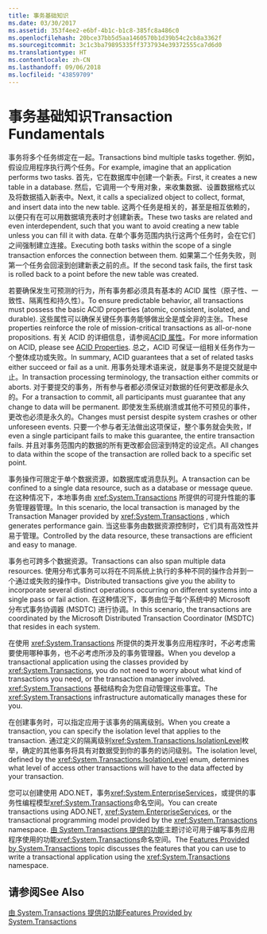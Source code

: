 ```yaml
---
title: 事务基础知识
ms.date: 03/30/2017
ms.assetid: 353f4ee2-e6bf-4b1c-b1c8-385fc8a486c0
ms.openlocfilehash: 20bce37bb5d5aa1460570b1d39b54c2cb8a3362f
ms.sourcegitcommit: 3c1c3ba79895335ff3737934e39372555ca7d6d0
ms.translationtype: HT
ms.contentlocale: zh-CN
ms.lasthandoff: 09/06/2018
ms.locfileid: "43859709"
---
```

# <a name="transaction-fundamentals"></a><span data-ttu-id="ac14b-102">事务基础知识</span><span class="sxs-lookup"><span data-stu-id="ac14b-102">Transaction Fundamentals</span></span>
<span data-ttu-id="ac14b-103">事务将多个任务绑定在一起。</span><span class="sxs-lookup"><span data-stu-id="ac14b-103">Transactions bind multiple tasks together.</span></span> <span data-ttu-id="ac14b-104">例如，假设应用程序执行两个任务。</span><span class="sxs-lookup"><span data-stu-id="ac14b-104">For example, imagine that an application performs two tasks.</span></span> <span data-ttu-id="ac14b-105">首先，它在数据库中创建一个新表。</span><span class="sxs-lookup"><span data-stu-id="ac14b-105">First, it creates a new table in a database.</span></span> <span data-ttu-id="ac14b-106">然后，它调用一个专用对象，来收集数据、设置数据格式以及将数据插入新表中。</span><span class="sxs-lookup"><span data-stu-id="ac14b-106">Next, it calls a specialized object to collect, format, and insert data into the new table.</span></span> <span data-ttu-id="ac14b-107">这两个任务是相关的，甚至是相互依赖的，以便只有在可以用数据填充表时才创建新表。</span><span class="sxs-lookup"><span data-stu-id="ac14b-107">These two tasks are related and even interdependent, such that you want to avoid creating a new table unless you can fill it with data.</span></span> <span data-ttu-id="ac14b-108">在单个事务范围内执行这两个任务时，会在它们之间强制建立连接。</span><span class="sxs-lookup"><span data-stu-id="ac14b-108">Executing both tasks within the scope of a single transaction enforces the connection between them.</span></span> <span data-ttu-id="ac14b-109">如果第二个任务失败，则第一个任务会回滚到创建新表之前的点。</span><span class="sxs-lookup"><span data-stu-id="ac14b-109">If the second task fails, the first task is rolled back to a point before the new table was created.</span></span>  
  
 <span data-ttu-id="ac14b-110">若要确保发生可预测的行为，所有事务都必须具有基本的 ACID 属性（原子性、一致性、隔离性和持久性）。</span><span class="sxs-lookup"><span data-stu-id="ac14b-110">To ensure predictable behavior, all transactions must possess the basic ACID properties (atomic, consistent, isolated, and durable).</span></span> <span data-ttu-id="ac14b-111">这些属性可以确保关键任务事务能够做出全是或全非的主张。</span><span class="sxs-lookup"><span data-stu-id="ac14b-111">These properties reinforce the role of mission-critical transactions as all-or-none propositions.</span></span> <span data-ttu-id="ac14b-112">有关 ACID 的详细信息，请参阅[ACID 属性](https://go.microsoft.com/fwlink/?LinkId=98791)。</span><span class="sxs-lookup"><span data-stu-id="ac14b-112">For more information on ACID, please see [ACID Properties](https://go.microsoft.com/fwlink/?LinkId=98791).</span></span> <span data-ttu-id="ac14b-113">总之，ACID 可保证一组相关任务作为一个整体成功或失败。</span><span class="sxs-lookup"><span data-stu-id="ac14b-113">In summary, ACID guarantees that a set of related tasks either succeed or fail as a unit.</span></span> <span data-ttu-id="ac14b-114">用事务处理术语来说，就是事务不是提交就是中止。</span><span class="sxs-lookup"><span data-stu-id="ac14b-114">In transaction processing terminology, the transaction either commits or aborts.</span></span> <span data-ttu-id="ac14b-115">对于要提交的事务，所有参与者都必须保证对数据的任何更改都是永久的。</span><span class="sxs-lookup"><span data-stu-id="ac14b-115">For a transaction to commit, all participants must guarantee that any change to data will be permanent.</span></span> <span data-ttu-id="ac14b-116">即使发生系统崩溃或其他不可预见的事件，更改也必须是永久的。</span><span class="sxs-lookup"><span data-stu-id="ac14b-116">Changes must persist despite system crashes or other unforeseen events.</span></span> <span data-ttu-id="ac14b-117">只要一个参与者无法做出这项保证，整个事务就会失败，</span><span class="sxs-lookup"><span data-stu-id="ac14b-117">If even a single participant fails to make this guarantee, the entire transaction fails.</span></span> <span data-ttu-id="ac14b-118">并且对事务范围内的数据的所有更改都会回滚到特定的设定点。</span><span class="sxs-lookup"><span data-stu-id="ac14b-118">All changes to data within the scope of the transaction are rolled back to a specific set point.</span></span>  
  
 <span data-ttu-id="ac14b-119">事务操作可限定于单个数据资源，如数据库或消息队列。</span><span class="sxs-lookup"><span data-stu-id="ac14b-119">A transaction can be confined to a single data resource, such as a database or message queue.</span></span> <span data-ttu-id="ac14b-120">在这种情况下，本地事务由 <xref:System.Transactions> 所提供的可提升性能的事务管理器管理。</span><span class="sxs-lookup"><span data-stu-id="ac14b-120">In this scenario, the local transaction is managed by the Transaction Manager provided by <xref:System.Transactions> , which generates performance gain.</span></span> <span data-ttu-id="ac14b-121">当这些事务由数据资源控制时，它们具有高效性并易于管理。</span><span class="sxs-lookup"><span data-stu-id="ac14b-121">Controlled by the data resource, these transactions are efficient and easy to manage.</span></span>  
  
 <span data-ttu-id="ac14b-122">事务也可跨多个数据资源。</span><span class="sxs-lookup"><span data-stu-id="ac14b-122">Transactions can also span multiple data resources.</span></span> <span data-ttu-id="ac14b-123">使用分布式事务可以将在不同系统上执行的多种不同的操作合并到一个通过或失败的操作中。</span><span class="sxs-lookup"><span data-stu-id="ac14b-123">Distributed transactions give you the ability to incorporate several distinct operations occurring on different systems into a single pass or fail action.</span></span> <span data-ttu-id="ac14b-124">在这种情况下，事务由位于每个系统中的 Microsoft 分布式事务协调器 (MSDTC) 进行协调。</span><span class="sxs-lookup"><span data-stu-id="ac14b-124">In this scenario, the transactions are coordinated by the Microsoft Distributed Transaction Coordinator (MSDTC) that resides in each system.</span></span>  
  
 <span data-ttu-id="ac14b-125">在使用 <xref:System.Transactions> 所提供的类开发事务应用程序时，不必考虑需要使用哪种事务，也不必考虑所涉及的事务管理器。</span><span class="sxs-lookup"><span data-stu-id="ac14b-125">When you develop a transactional application using the classes provided by <xref:System.Transactions>, you do not need to worry about what kind of transactions you need, or the transaction manager involved.</span></span> <span data-ttu-id="ac14b-126"><xref:System.Transactions> 基础结构会为您自动管理这些事宜。</span><span class="sxs-lookup"><span data-stu-id="ac14b-126">The <xref:System.Transactions> infrastructure automatically manages these for you.</span></span>  
  
 <span data-ttu-id="ac14b-127">在创建事务时，可以指定应用于该事务的隔离级别。</span><span class="sxs-lookup"><span data-stu-id="ac14b-127">When you create a transaction, you can specify the isolation level that applies to the transaction.</span></span> <span data-ttu-id="ac14b-128">通过定义的隔离级别<xref:System.Transactions.IsolationLevel>枚举，确定的其他事务将具有对数据受到你的事务的访问级别。</span><span class="sxs-lookup"><span data-stu-id="ac14b-128">The isolation level, defined by the <xref:System.Transactions.IsolationLevel> enum, determines what level of access other transactions will have to the data affected by your transaction.</span></span>  
  
 <span data-ttu-id="ac14b-129">您可以创建使用 ADO.NET，事务<xref:System.EnterpriseServices>，或提供的事务性编程模型<xref:System.Transactions>命名空间。</span><span class="sxs-lookup"><span data-stu-id="ac14b-129">You can create transactions using ADO.NET, <xref:System.EnterpriseServices>, or the transactional programming model provided by the <xref:System.Transactions> namespace.</span></span> <span data-ttu-id="ac14b-130">[由 System.Transactions 提供的功能](../../../../docs/framework/data/transactions/features-provided-by-system-transactions.md)主题讨论可用于编写事务应用程序使用的功能<xref:System.Transactions>命名空间。</span><span class="sxs-lookup"><span data-stu-id="ac14b-130">The [Features Provided by System.Transactions](../../../../docs/framework/data/transactions/features-provided-by-system-transactions.md) topic discusses the features that you can use to write a transactional application using the <xref:System.Transactions> namespace.</span></span>  
  
## <a name="see-also"></a><span data-ttu-id="ac14b-131">请参阅</span><span class="sxs-lookup"><span data-stu-id="ac14b-131">See Also</span></span>  
 [<span data-ttu-id="ac14b-132">由 System.Transactions 提供的功能</span><span class="sxs-lookup"><span data-stu-id="ac14b-132">Features Provided by System.Transactions</span></span>](../../../../docs/framework/data/transactions/features-provided-by-system-transactions.md)
